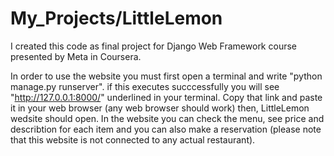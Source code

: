 # My_Projects/LittleLemon

  I created this code as final project for Django Web Framework course presented by Meta in Coursera.


  In order to use the website you must first open a terminal and write "python manage.py runserver". if this executes succcessfully you will see "http://127.0.0.1:8000/" underlined in your terminal.
Copy that link and paste it in your web browser (any web browser should work) then, LittleLemon wedsite should open.
In the website you can check the menu, see price and describtion for each item and you can also make a reservation (please note that this website is not connected to any actual restaurant).



